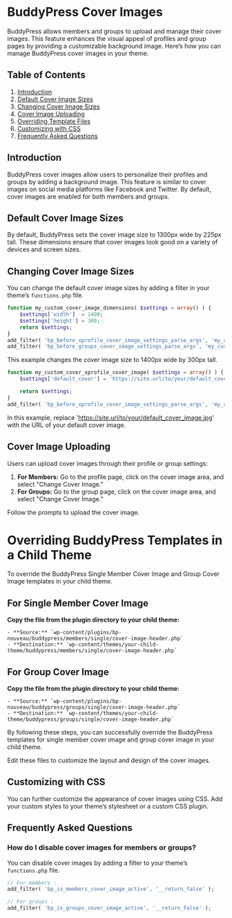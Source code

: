 # BuddyPress Cover Images

BuddyPress allows members and groups to upload and manage their cover images. This feature enhances the visual appeal of profiles and group pages by providing a customizable background image. Here’s how you can manage BuddyPress cover images in your theme.

## Table of Contents

1. [Introduction](#introduction)
2. [Default Cover Image Sizes](#default-cover-image-sizes)
3. [Changing Cover Image Sizes](#changing-cover-image-sizes)
4. [Cover Image Uploading](#cover-image-uploading)
5. [Overriding Template Files](#overriding-template-files)
6. [Customizing with CSS](#customizing-with-css)
7. [Frequently Asked Questions](#frequently-asked-questions)

## Introduction

BuddyPress cover images allow users to personalize their profiles and groups by adding a background image. This feature is similar to cover images on social media platforms like Facebook and Twitter. By default, cover images are enabled for both members and groups.

## Default Cover Image Sizes

By default, BuddyPress sets the cover image size to 1300px wide by 225px tall. These dimensions ensure that cover images look good on a variety of devices and screen sizes.

## Changing Cover Image Sizes

You can change the default cover image sizes by adding a filter in your theme’s `functions.php` file.

```PHP
function my_custom_cover_image_dimensions( $settings = array() ) {
    $settings['width']  = 1400;
    $settings['height'] = 300;
    return $settings;
}
add_filter( 'bp_before_xprofile_cover_image_settings_parse_args', 'my_custom_cover_image_dimensions' );
add_filter( 'bp_before_groups_cover_image_settings_parse_args', 'my_custom_cover_image_dimensions' );
```

This example changes the cover image size to 1400px wide by 300px tall.

```php
function my_custom_cover_xprofile_cover_image( $settings = array() ) {
    $settings['default_cover'] = 'https://site.url/to/your/default_cover_image.jpg';

    return $settings;
}
add_filter( 'bp_before_xprofile_cover_image_settings_parse_args', 'my_custom_cover_xprofile_cover_image', 10, 1 );
```

In this example, replace 'https://site.url/to/your/default_cover_image.jpg' with the URL of your default cover image.

## Cover Image Uploading

Users can upload cover images through their profile or group settings:

1. **For Members:** Go to the profile page, click on the cover image area, and select "Change Cover Image."
2. **For Groups:** Go to the group page, click on the cover image area, and select "Change Cover Image."

Follow the prompts to upload the cover image.

# Overriding BuddyPress Templates in a Child Theme

To override the BuddyPress Single Member Cover Image and Group Cover Image templates in your child theme.

## For Single Member Cover Image

**Copy the file from the plugin directory to your child theme:**

    - **Source:** `wp-content/plugins/bp-nouveau/buddypress/members/single/cover-image-header.php`
    - **Destination:** `wp-content/themes/your-child-theme/buddypress/members/single/cover-image-header.php`

## For Group Cover Image

**Copy the file from the plugin directory to your child theme:**

    - **Source:** `wp-content/plugins/bp-nouveau/buddypress/groups/single/cover-image-header.php`
    - **Destination:** `wp-content/themes/your-child-theme/buddypress/groups/single/cover-image-header.php`

By following these steps, you can successfully override the BuddyPress templates for single member cover image and group cover image in your child theme.

Edit these files to customize the layout and design of the cover images.

## Customizing with CSS

You can further customize the appearance of cover images using CSS. Add your custom styles to your theme’s stylesheet or a custom CSS plugin.

## Frequently Asked Questions

### How do I disable cover images for members or groups?

You can disable cover images by adding a filter to your theme’s `functions.php` file.

```PHP
// For members :
add_filter( 'bp_is_members_cover_image_active', '__return_false' );

// For groups :
add_filter( 'bp_is_groups_cover_image_active', '__return_false' );
```
